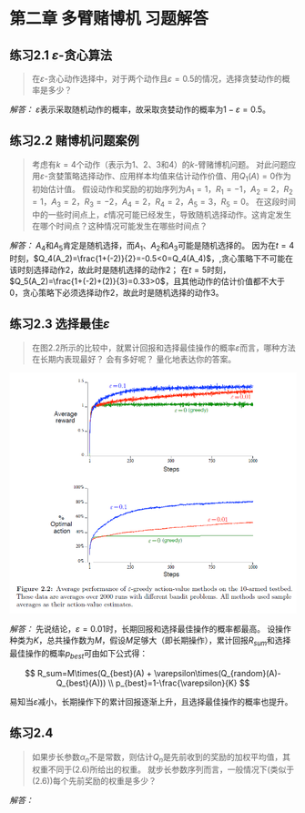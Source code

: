 # 第二章 多臂赌博机 习题解答

## 练习2.1 $\varepsilon$-贪心算法
 
> 在$\varepsilon$-贪心动作选择中，对于两个动作且$\varepsilon=0.5$的情况，选择贪婪动作的概率是多少？

*解答：* $\varepsilon$表示采取随机动作的概率，故采取贪婪动作的概率为$1-\varepsilon=0.5$。

## 练习2.2 赌博机问题案例

> 考虑有$k=4$个动作（表示为1、2、3和4）的$k$-臂赌博机问题。
> 对此问题应用$\varepsilon$-贪婪策略选择动作、应用样本均值来估计动作价值、用$Q_1(A)=0$作为初始估计值。
> 假设动作和奖励的初始序列为$A_1=1$，$R_1=-1$，$A_2=2$，$R_2=1$，$A_3=2$，$R_3=-2$，$A_4=2$，$R_4=2$，$A_5=3$，$R_5=0$。
> 在这段时间中的一些时间点上，$\varepsilon$情况可能已经发生，导致随机选择动作。这肯定发生在哪个时间点？这种情况可能发生在哪些时间点？

*解答：* $A_4$和$A_5$肯定是随机选择，而$A_1$、$A_2$和$A_3$可能是随机选择的。
因为在$t=4$时刻，$Q_4(A_2)=\frac{1+(-2)}{2}=-0.5<0=Q_4(A_4)$，,贪心策略下不可能在该时刻选择动作2，故此时是随机选择的动作2；
在$t=5$时刻，$Q_5(A_2)=\frac{1+(-2)+(2)}{3}=0.33>0$，且其他动作的估计价值都不大于0，贪心策略下必须选择动作2，故此时是随机选择的动作3。

## 练习2.3 选择最佳$\varepsilon$
> 在图2.2所示的比较中，就累计回报和选择最佳操作的概率$\varepsilon$而言，哪种方法在长期内表现最好？
> 会有多好呢？ 量化地表达你的答案。

![图2.2](img/fig2_2.png)

*解答：* 先说结论，$\varepsilon=0.01$时，长期回报和选择最佳操作的概率都最高。
设操作种类为$K$，总共操作数为$M$，假设$M$足够大（即长期操作），累计回报$R_{sum}$和选择最佳操作的概率$p_{best}$可由如下公式得：

$$
R_sum=M\times(Q_{best}(A) + \varepsilon\times(Q_{random}(A)-Q_{best}(A))) \\
p_{best}=1-\frac{\varepsilon}{K}
$$

易知当$\varepsilon$减小，长期操作下的累计回报逐渐上升，且选择最佳操作的概率也提升。

## 练习2.4 
> 如果步长参数$\alpha_n$不是常数，则估计$Q_n$是先前收到的奖励的加权平均值，其权重不同于(2.6)所给出的权重。
> 就步长参数序列而言，一般情况下(类似于(2.6))每个先前奖励的权重是多少？

*解答：* 